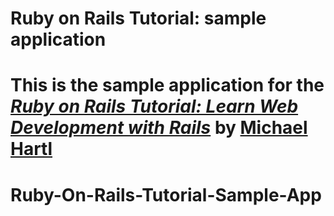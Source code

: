
# Ruby on Rails Tutorial: sample application

This is the sample application for the
[*Ruby on Rails Tutorial: 
Learn Web Development with Rails*](http://www.railstutorial.org/)
by [Michael Hartl](http://www.michaelhartl.com/)
=======
# Ruby-On-Rails-Tutorial-Sample-App
